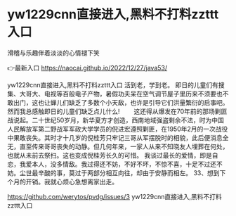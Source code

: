# yw1229cnn直接进入,黑料不打料zzttt入口
滑稽与乐趣伴着淡淡的心情褪下笑

👉最新入口 https://naocai.github.io/2022/12/27/java53/

yw1229cnn直接进入,黑料不打料zzttt入口		活到老，学到老。
即日的儿童们有搜集、大哥大、电视等百般电子产物，暑假功夫呆在空气调节屋子里历来不须要也不敢出门，这也让蝉儿们缺乏了多数个小天敌，也许是引导它们洪量繁衍的启事吧。然而我总感触即日的儿童们缺乏点儿什么!
　　这还得从爆发在70年前的那场剿匪战说起。二十世纪50岁月，新华夏方才创造，西南地域强盗剩余不法，时为中国人民解放军第二野战军军政大学学员的倪进宏遵照剿匪，在1950年2月的一次战役中果敢丧失。其时才十几岁的倪桂芳只牢记三哥从军摆脱时的相貌，此后便消息全无，直至传来哥哥丧失的动静。但几何年来，一家人从来不知晓友人埋葬在何处，也就从未前去祭扫。这也变成倪桂芳长久的可惜。
	我谈过最长的爱情，即是自恋，我爱本人，没多情敌。我过得还不妨，不好不坏，不惊不喜，十足不过还不妨。尘世最辛酸的事，莫过于两部分相互向往，却由于安静而相左。
	33、想到下个月的开销。我就心烦心急想离家出走。

https://github.com/werytos/pvdg/issues/3
yw1229cnn直接进入,黑料不打料zzttt入口
